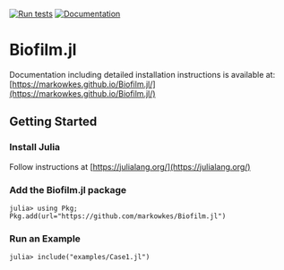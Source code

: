 [![Run tests](https://github.com/markowkes/Biofilm.jl/actions/workflows/test.yml/badge.svg)](https://github.com/markowkes/Biofilm.jl/actions/workflows/test.yml) [![Documentation](https://github.com/markowkes/Biofilm.jl/actions/workflows/documentation.yml/badge.svg)](https://github.com/markowkes/Biofilm.jl/actions/workflows/documentation.yml)

# Biofilm.jl

Documentation including detailed installation instructions is available at: [https://markowkes.github.io/Biofilm.jl/](https://markowkes.github.io/Biofilm.jl/)

## Getting Started
### Install Julia
Follow instructions at [https://julialang.org/](https://julialang.org/)
### Add the Biofilm.jl package
  ```julia-repl
  julia> using Pkg; Pkg.add(url="https://github.com/markowkes/Biofilm.jl")
  ```
### Run an Example
  ```julia-repl
  julia> include("examples/Case1.jl")
  ```

